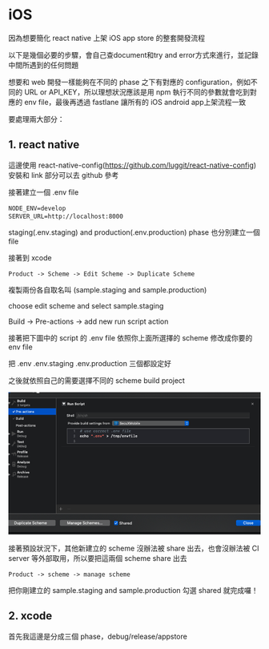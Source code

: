 # iOS
因為想要簡化 react native 上架 iOS app store 的整套開發流程

以下是幾個必要的步驟，會自己查document和try and error方式來進行，並記錄中間所遇到的任何問題

想要和 web 開發一樣能夠在不同的 phase 之下有對應的 configuration，例如不同的 URL or API_KEY，所以理想狀況應該是用 npm 執行不同的參數就會吃到對應的 env file，最後再透過 fastlane 讓所有的 iOS android app上架流程一致

要處理兩大部分：
## 1. react native
這邊使用 react-native-config(https://github.com/luggit/react-native-config)
安裝和 link 部分可以去 github 參考

接著建立一個 .env file
```
NODE_ENV=develop
SERVER_URL=http://localhost:8000
```
staging(.env.staging) and production(.env.production) phase 也分別建立一個 file

接著到 xcode
```
Product -> Scheme -> Edit Scheme -> Duplicate Scheme
```
複製兩份各自取名叫 (sample.staging and sample.production)

choose edit scheme and select sample.staging

Build -> Pre-actions -> add new run script action

接著把下圖中的 script 的 .env file 依照你上面所選擇的 scheme 修改成你要的 env file

把 .env .env.staging .env.production 三個都設定好

之後就依照自己的需要選擇不同的 scheme build project

![Alt text](./xcode_scheme.png)

接著預設狀況下，其他新建立的 scheme 沒辦法被 share 出去，也會沒辦法被 CI server 等外部取用，所以要把這兩個 scheme share 出去

```
Product -> scheme -> manage scheme
```

把你剛建立的 sample.staging and sample.production 勾選 shared 就完成囉！


## 2. xcode
首先我這邊是分成三個 phase，debug/release/appstore